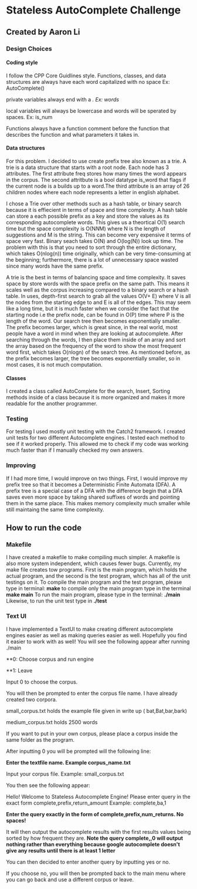 # Stateless AutoComplete Challenge
## Created by Aaron Li

### Design Choices

#### Coding style
I follow the CPP Core Guidlines style. 
Functions, classes, and data structures are always have each word capitalized with no space Ex: AutoComplete()

private variables always end with a _. Ex: words_

local variables will always be lowercase and words will be sperated by spaces. Ex: is_num

Functions always have a function comment before the function that describes the function and what parameters it takes in.

#### Data structures
For this problem. I decided to use create prefix tree also known as a trie. A trie is a data structure that starts with a root node. Each node has 3 attributes. The first attribute freq stores how many times the word appears in the corpus. The second attritbute is a bool datatype is_word that flags if the current node is a builds up to a word.The third attribute is an array of 26 children nodes where each node represents a letter in english alphabet. 

I chose a Trie over other methods such as a hash table, or binary search because it is effiecient in terms of space and time complexity. A hash table can store a each possible prefix as a key and store the values as its corresponding autocomplete words. This gives us a theortical O(1) search time but the space complexity is O(N*N*M) where N is the length of suggestions and M is the string. This can become very expensive it terms of space very fast. Binary seach takes O(N) and O(log(N)) look up time. The problem with this is that you need to sort through the entire dictionary, which takes O(nlog(n)) time originally, which can be very time-consuming at the beginning; furthermore, there is a lot of unnecessary space wasted since many words have the same prefix.

A trie is the best in terms of balancing space and time complexity. It saves space by store words with the space prefix on the same path. This means it scales well as the corpus increasing compared to a binary search or a hash table. In uses, depth-first search to grab all the values O(V+ E) where V is all the nodes from the starting edge to and E is all of the edges. This may seem like a long time, but it is much faster when we consider the fact that the starting node i.e the prefix node, can be found in  O(P) time where P is the length of the word. Our search tree then becomes exponentially smaller. The prefix becomes larger, which is great since, in the real world, most people have a word in mind when they are looking at autocomplete. After searching through the words, I then place them inside of an array and sort the array based on the frequency of the word to show the most frequent word first, which takes O(nlogn) of the search tree. As mentioned before, as the prefix becomes larger, the tree becomes exponentially smaller, so in most cases, it is not much computation.

#### Classes
I created a class called AutoComplete for the search, Insert, Sorting methods inside of a class because it is more organized and makes it more readable for the another programmer.

### Testing
For testing I used mostly unit testing with the Catch2 framework. I created unit tests for two different Autocomplete engines. I tested each method to see if it worked properly. This allowed me to check if my code was working much faster than if I manually checked my own answers.

### Improving
If I had more time, I would improve on two things. First, I would improve my prefix tree so that it becomes a Deterministic Finite Automata (DFA). A prefix tree is a special case of a DFA with the difference begin that a DFA saves even more space by taking shared suffixes of words and pointing them in the same place. This makes memory complexity much smaller while still maintaing the same time complexity.


## How to run the code

### Makefile
I have created a makefile to make compiling much simpler. A makefile is also more system independent, which causes fewer bugs. Currently, my make file creates tow programs. First is the main program, which holds the actual program, and the second is the test program, which has all of the unit testings on it. To compile the main program and the test program, please type in terminal:
**make** 
to compile only the main program type in the terminal
**make main**
To run the main program, please type in the terminal:
**./main**
Likewise, to run the unit test type in
**./test**

### Text UI

I have implemented a TextUI to make creating different autocomplete engines easier as well as making queries easier as well. Hopefully you find it easier to work with as well! You will see the following appear after running ./main

**0: Choose corpus and run engine

**1: Leave

Input 0 to choose the corpus.

You will then be prompted to enter the corpus file name. I have already created two corpora. 

small_corpus.txt holds the example file given in write up ( bat,Bat,bar,bark)

medium_corpus.txt holds 2500 words

If you want to put in your own corpus, please place a corpus inside the same folder as the program.

After inputting 0 you will be prompted will the following line:

**Enter the textfile name. Example corpus_name.txt**

Input your corpus file. Example: small_corpus.txt

You then  see the following appear:

Hello! Welcome to Stateless Autocomplete Engine!
Please enter query in the exact form complete,prefix,return_amount
Example: complete,ba,1

**Enter the query exactly in the form of complete,prefix,num_returns. No spaces!**

It will then output the autocomplete results with the first results values being sorted by how frequent they are. **Note the query complete,,0 will output nothing rather than everything because google autocomplete doesn't give any results until there is at least 1 letter**

You can then decided to enter another query by inputting yes or no. 

If you choose no, you will then be prompted back to the main menu where you can go back and use a different corpus or leave.
